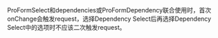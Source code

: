 ProFormSelect和dependencies或ProFormDependency联合使用时，首次onChange会触发request，选择Dependency Select后再选择Dependency Select中的选项时不应该二次触发request。
